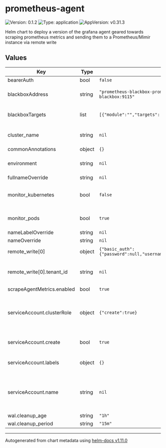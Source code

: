 # prometheus-agent

![Version: 0.1.2](https://img.shields.io/badge/Version-0.1.2-informational?style=flat-square) ![Type: application](https://img.shields.io/badge/Type-application-informational?style=flat-square) ![AppVersion: v0.31.3](https://img.shields.io/badge/AppVersion-v0.31.3-informational?style=flat-square)

Helm chart to deploy a version of the grafana agent geared towards scraping prometheus metrics and sending them to a Prometheus/Mimir instance via remote write

## Values

| Key | Type | Default | Description |
|-----|------|---------|-------------|
| bearerAuth | bool | `false` |  |
| blackboxAddress | string | `"prometheus-blackbox-prometheus-blackbox-exporter.prometheus-blackbox:9115"` | Address of the blackbox service to use |
| blackboxTargets | list | `[{"module":"","targets":[]}]` | Targets to scrape with the blackbox module |
| cluster_name | string | `nil` | Name of the cluster that is being monitored |
| commonAnnotations | object | `{}` |  |
| environment | string | `nil` | Stage, eg.: testing, staging, production |
| fullnameOverride | string | `nil` |  |
| monitor_kubernetes | bool | `false` | When set to true scrapes kubernetes metrics |
| monitor_pods | bool | `true` | When set to true will scrape pod metrics |
| nameLabelOverride | string | `nil` |  |
| nameOverride | string | `nil` |  |
| remote_write[0] | object | `{"basic_auth":{"password":null,"username":null},"tenant_id":null,"url":null}` | Prometheus/Mimir Connection |
| remote_write[0].tenant_id | string | `nil` | Tenant ID in case prometheus is running in multi_tenant mode |
| scrapeAgentMetrics.enabled | bool | `true` |  |
| serviceAccount.clusterRole | object | `{"create":true}` | Create the cluster role that the service account uses. Only neccessary for the first agent |
| serviceAccount.create | bool | `true` | Specifies whether a service account should be created |
| serviceAccount.labels | object | `{}` | Annotations to add to the service account |
| serviceAccount.name | string | `nil` | If not set and create is true, a name is generated using the fullname template |
| wal.cleanup_age | string | `"1h"` |  |
| wal.cleanup_period | string | `"15m"` |  |

----------------------------------------------
Autogenerated from chart metadata using [helm-docs v1.11.0](https://github.com/norwoodj/helm-docs/releases/v1.11.0)
